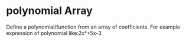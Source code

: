 # polynomial Array
Define a polynomial/function from an array of coefficients.
For example expression of polynomial like:2x²+5x-3



















